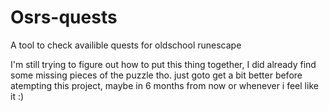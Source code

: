 # Osrs-quests
A tool to check availible quests for oldschool runescape

I'm still trying to figure out how to put this thing together, I did already find some missing pieces of the puzzle tho.
just goto get a bit better before atempting this project, maybe in 6 months from now or whenever i feel like it :)
